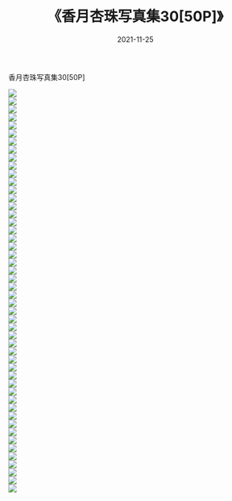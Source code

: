 ﻿---
layout: post
title:  《香月杏珠写真集30[50P]》
date:   2021-11-25
img: http://img.660000.xyz/Sharelink/性感/2021/香月杏珠写真集30[50P]/000.jpg
categories: [美女, 清纯, 唯美]
---

香月杏珠写真集30[50P]

  ![](http://img.660000.xyz/Sharelink/性感/2021/香月杏珠写真集30[50P]/001.jpg) <br> ![](http://img.660000.xyz/Sharelink/性感/2021/香月杏珠写真集30[50P]/002.jpg) <br> ![](http://img.660000.xyz/Sharelink/性感/2021/香月杏珠写真集30[50P]/003.jpg) <br> ![](http://img.660000.xyz/Sharelink/性感/2021/香月杏珠写真集30[50P]/004.jpg) <br> ![](http://img.660000.xyz/Sharelink/性感/2021/香月杏珠写真集30[50P]/005.jpg) <br> ![](http://img.660000.xyz/Sharelink/性感/2021/香月杏珠写真集30[50P]/006.jpg) <br> ![](http://img.660000.xyz/Sharelink/性感/2021/香月杏珠写真集30[50P]/007.jpg) <br> ![](http://img.660000.xyz/Sharelink/性感/2021/香月杏珠写真集30[50P]/008.jpg) <br> ![](http://img.660000.xyz/Sharelink/性感/2021/香月杏珠写真集30[50P]/009.jpg) <br> ![](http://img.660000.xyz/Sharelink/性感/2021/香月杏珠写真集30[50P]/010.jpg) <br> ![](http://img.660000.xyz/Sharelink/性感/2021/香月杏珠写真集30[50P]/011.jpg) <br> ![](http://img.660000.xyz/Sharelink/性感/2021/香月杏珠写真集30[50P]/012.jpg) <br> ![](http://img.660000.xyz/Sharelink/性感/2021/香月杏珠写真集30[50P]/013.jpg) <br> ![](http://img.660000.xyz/Sharelink/性感/2021/香月杏珠写真集30[50P]/014.jpg) <br> ![](http://img.660000.xyz/Sharelink/性感/2021/香月杏珠写真集30[50P]/015.jpg) <br> ![](http://img.660000.xyz/Sharelink/性感/2021/香月杏珠写真集30[50P]/016.jpg) <br> ![](http://img.660000.xyz/Sharelink/性感/2021/香月杏珠写真集30[50P]/017.jpg) <br> ![](http://img.660000.xyz/Sharelink/性感/2021/香月杏珠写真集30[50P]/018.jpg) <br> ![](http://img.660000.xyz/Sharelink/性感/2021/香月杏珠写真集30[50P]/019.jpg) <br> ![](http://img.660000.xyz/Sharelink/性感/2021/香月杏珠写真集30[50P]/020.jpg) <br> ![](http://img.660000.xyz/Sharelink/性感/2021/香月杏珠写真集30[50P]/021.jpg) <br> ![](http://img.660000.xyz/Sharelink/性感/2021/香月杏珠写真集30[50P]/022.jpg) <br> ![](http://img.660000.xyz/Sharelink/性感/2021/香月杏珠写真集30[50P]/023.jpg) <br> ![](http://img.660000.xyz/Sharelink/性感/2021/香月杏珠写真集30[50P]/024.jpg) <br> ![](http://img.660000.xyz/Sharelink/性感/2021/香月杏珠写真集30[50P]/025.jpg) <br> ![](http://img.660000.xyz/Sharelink/性感/2021/香月杏珠写真集30[50P]/026.jpg) <br> ![](http://img.660000.xyz/Sharelink/性感/2021/香月杏珠写真集30[50P]/027.jpg) <br> ![](http://img.660000.xyz/Sharelink/性感/2021/香月杏珠写真集30[50P]/028.jpg) <br> ![](http://img.660000.xyz/Sharelink/性感/2021/香月杏珠写真集30[50P]/029.jpg) <br> ![](http://img.660000.xyz/Sharelink/性感/2021/香月杏珠写真集30[50P]/030.jpg) <br> ![](http://img.660000.xyz/Sharelink/性感/2021/香月杏珠写真集30[50P]/031.jpg) <br> ![](http://img.660000.xyz/Sharelink/性感/2021/香月杏珠写真集30[50P]/032.jpg) <br> ![](http://img.660000.xyz/Sharelink/性感/2021/香月杏珠写真集30[50P]/033.jpg) <br> ![](http://img.660000.xyz/Sharelink/性感/2021/香月杏珠写真集30[50P]/034.jpg) <br> ![](http://img.660000.xyz/Sharelink/性感/2021/香月杏珠写真集30[50P]/035.jpg) <br> ![](http://img.660000.xyz/Sharelink/性感/2021/香月杏珠写真集30[50P]/036.jpg) <br> ![](http://img.660000.xyz/Sharelink/性感/2021/香月杏珠写真集30[50P]/037.jpg) <br> ![](http://img.660000.xyz/Sharelink/性感/2021/香月杏珠写真集30[50P]/038.jpg) <br> ![](http://img.660000.xyz/Sharelink/性感/2021/香月杏珠写真集30[50P]/039.jpg) <br> ![](http://img.660000.xyz/Sharelink/性感/2021/香月杏珠写真集30[50P]/040.jpg) <br> ![](http://img.660000.xyz/Sharelink/性感/2021/香月杏珠写真集30[50P]/041.jpg) <br> ![](http://img.660000.xyz/Sharelink/性感/2021/香月杏珠写真集30[50P]/042.jpg) <br> ![](http://img.660000.xyz/Sharelink/性感/2021/香月杏珠写真集30[50P]/043.jpg) <br> ![](http://img.660000.xyz/Sharelink/性感/2021/香月杏珠写真集30[50P]/044.jpg) <br> ![](http://img.660000.xyz/Sharelink/性感/2021/香月杏珠写真集30[50P]/045.jpg) <br> ![](http://img.660000.xyz/Sharelink/性感/2021/香月杏珠写真集30[50P]/046.jpg) <br> ![](http://img.660000.xyz/Sharelink/性感/2021/香月杏珠写真集30[50P]/047.jpg) <br> ![](http://img.660000.xyz/Sharelink/性感/2021/香月杏珠写真集30[50P]/048.jpg) <br> ![](http://img.660000.xyz/Sharelink/性感/2021/香月杏珠写真集30[50P]/049.jpg) <br> ![](http://img.660000.xyz/Sharelink/性感/2021/香月杏珠写真集30[50P]/050.jpg) <br>